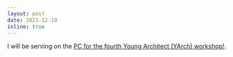 ```yaml
---
layout: post
date: 2021-12-19
inline: true
---
```


I will be serving on the [PC for the fourth Young Architect (YArch) workshop!](https://web.mit.edu/yarch2022/).

